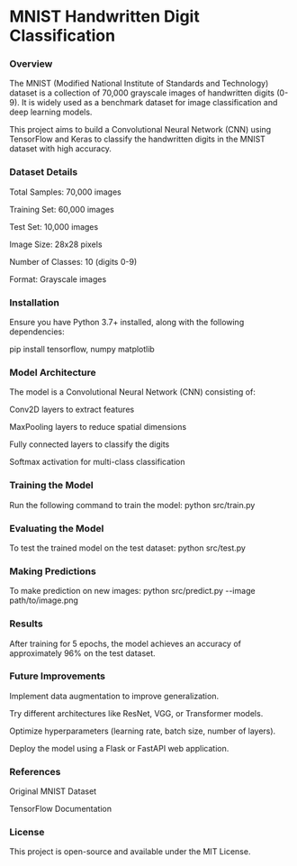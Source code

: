 # MNIST Handwritten Digit Classification

### Overview

The MNIST (Modified National Institute of Standards and Technology) dataset is a collection of 70,000 grayscale images of handwritten digits (0-9). It is widely used as a benchmark dataset for image classification and deep learning models.

This project aims to build a Convolutional Neural Network (CNN) using TensorFlow and Keras to classify the handwritten digits in the MNIST dataset with high accuracy.
### Dataset Details

Total Samples: 70,000 images

Training Set: 60,000 images

Test Set: 10,000 images

Image Size: 28x28 pixels

Number of Classes: 10 (digits 0-9)

Format: Grayscale images
### Installation
Ensure you have Python 3.7+ installed, along with the following dependencies:

pip install tensorflow, numpy matplotlib

### Model Architecture
The model is a Convolutional Neural Network (CNN) consisting of:

Conv2D layers to extract features

MaxPooling layers to reduce spatial dimensions

Fully connected layers to classify the digits

Softmax activation for multi-class classification

### Training the Model
Run the following command to train the model:
python src/train.py

### Evaluating the Model
To test the trained model on the test dataset:
python src/test.py

### Making Predictions
To make prediction on new images:
python src/predict.py --image path/to/image.png

### Results 
After training for 5 epochs, the model achieves an accuracy of approximately 96% on the test dataset.

### Future Improvements

Implement data augmentation to improve generalization.

Try different architectures like ResNet, VGG, or Transformer models.

Optimize hyperparameters (learning rate, batch size, number of layers).

Deploy the model using a Flask or FastAPI web application.

### References


Original MNIST Dataset

TensorFlow Documentation

### License
This project is open-source and available under the MIT License.

